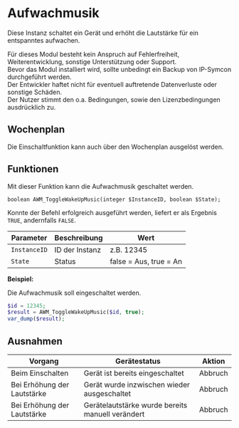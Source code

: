 # Aufwachmusik  

Diese Instanz schaltet ein Gerät und erhöht die Lautstärke für ein entspanntes aufwachen.

Für dieses Modul besteht kein Anspruch auf Fehlerfreiheit, Weiterentwicklung, sonstige Unterstützung oder Support.  
Bevor das Modul installiert wird, sollte unbedingt ein Backup von IP-Symcon durchgeführt werden.  
Der Entwickler haftet nicht für eventuell auftretende Datenverluste oder sonstige Schäden.  
Der Nutzer stimmt den o.a. Bedingungen, sowie den Lizenzbedingungen ausdrücklich zu.

## Wochenplan

Die Einschaltfunktion kann auch über den Wochenplan ausgelöst werden.

## Funktionen

Mit dieser Funktion kann die Aufwachmusik geschaltet werden.

```text
boolean AWM_ToggleWakeUpMusic(integer $InstanceID, boolean $State);
```

Konnte der Befehl erfolgreich ausgeführt werden, liefert er als Ergebnis `TRUE`, andernfalls `FALSE`.

| Parameter    | Beschreibung   | Wert                        |
|--------------|----------------|-----------------------------|
| `InstanceID` | ID der Instanz | z.B. 12345                  |
| `State`      | Status         | false = Aus, true = An      |

**Beispiel:**

Die Aufwachmusik soll eingeschaltet werden.

```php
$id = 12345;
$result = AWM_ToggleWakeUpMusic($id, true);
var_dump($result);
```

## Ausnahmen 

| Vorgang                     | Gerätestatus                                     | Aktion  |
|-----------------------------|--------------------------------------------------|---------|
| Beim Einschalten            | Gerät ist bereits eingeschaltet                  | Abbruch |
| Bei Erhöhung der Lautstärke | Gerät wurde inzwischen wieder ausgeschaltet      | Abbruch |
| Bei Erhöhung der Lautstärke | Gerätelautstärke wurde bereits manuell verändert | Abbruch |
